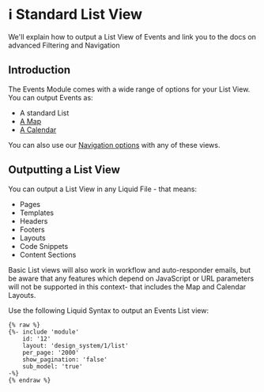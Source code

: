 # ℹ️ Standard List View

We'll explain how to output a List View of Events and link you to the docs on advanced Filtering and Navigation

## Introduction

The Events Module comes with a wide range of options for your List View. You can output Events as:

* A standard List
* [A Map](https://developers.siteglide.com/the-map-list-layout)
* [A Calendar](https://help.siteglide.com/article/147-events-module-the-calendar-list-layout)

You can also use our [Navigation options](https://developers.siteglide.com/navigation-introduction) with any of these views.

## Outputting a List View

You can output a List View in any Liquid File - that means:

* Pages
* Templates
* Headers
* Footers
* Layouts
* Code Snippets
* Content Sections

Basic List views will also work in workflow and auto-responder emails, but be aware that any features which depend on JavaScript or URL parameters will not be supported in this context- that includes the Map and Calendar Layouts.

Use the following Liquid Syntax to output an Events List view:

```liquid
{% raw %}
{%- include 'module'
    id: '12'
    layout: 'design_system/1/list'
    per_page: '2000'
    show_pagination: 'false'
    sub_model: 'true' 
-%}
{% endraw %}
```
